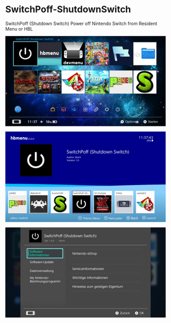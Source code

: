 # SwitchPoff-ShutdownSwitch
SwitchPoff (Shutdown Switch) Power off Nintendo Switch from Resident Menu or HBL

![](Screenshots/1.jpg)

![](Screenshots/2.jpg)

![](Screenshots/3.jpg)
